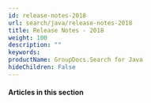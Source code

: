 ```yaml
---
id: release-notes-2018
url: search/java/release-notes-2018
title: Release Notes - 2018
weight: 100
description: ""
keywords: 
productName: GroupDocs.Search for Java
hideChildren: False
---
```

#### Articles in this section
